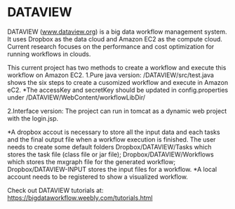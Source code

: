 # DATAVIEW
DATAVIEW (www.dataview.org) is a big data workflow management system. It uses Dropbox as the data cloud and Amazon EC2 as the compute cloud. Current research focuses on the performance and cost optimization for running workflows in clouds.



This current project has two methods to create a workflow and execute this workflow on Amazon EC2.
1.Pure java version: /DATAVIEW/src/test.java shows the six steps to create a cusomized workflow and execute in Amazon eC2.
*The accessKey and secretKey should be updated in config.properties under /DATAVIEW/WebContent/workflowLibDir/

2.Interface version: The project can run in tomcat as a dynamic web project with the login.jsp.

*A dropbox accout is necessary to store all the input data and each tasks and the final output file when a workflow execution is finished. The user needs to create some default folders 
Dropbox/DATAVIEW/Tasks which stores the task file (class file or jar file); Dropbox/DATAVIEW/Workflows which stores the mxgraph file for the generated workflow; Dropbox/DATAVIEW-INPUT stores the input files for a workflow. 
*A local account needs to be registered to show a visualized workflow.



Check out DATAVIEW tutorials at: https://bigdataworkflow.weebly.com/tutorials.html